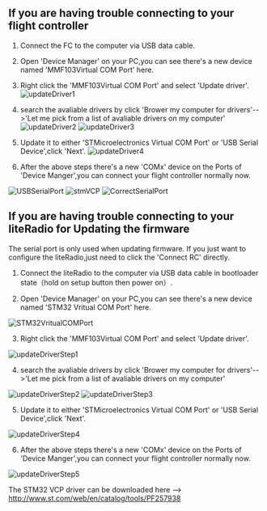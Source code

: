 ## If you are having trouble connecting to your flight controller
1. Connect the FC to the computer via USB data cable.

2. Open 'Device Manager' on your PC,you can see there's a new device named 'MMF103Virtual COM Port' here.

3. Right click the 'MMF103Virtual COM Port' and select 'Update driver'.
 ![updateDriver1](https://github.com/BETAFPV/BETAFPV_Configurator/blob/master/docs/image/updateVCP/updateDriver1.png)

4. search the avaliable drivers by click 'Brower my computer for drivers'-->'Let me pick from a list of avaliable drivers on my computer'
![updateDriver2](https://github.com/BETAFPV/BETAFPV_Configurator/blob/master/docs/image/updateVCP/updateDriver2.png)
![updateDriver3](https://github.com/BETAFPV/BETAFPV_Configurator/blob/master/docs/image/updateVCP/updateDriver3.png)

5. Update it to either 'STMicroelectronics Virtual COM Port' or 'USB Serial Device',click 'Next'.
![updateDriver4](https://github.com/BETAFPV/BETAFPV_Configurator/blob/master/docs/image/updateVCP/updateDriver4.png)

6. After the above steps there's a new 'COMx' device on the Ports of 'Device Manger',you can connect your flight controller normally now.

![USBSerialPort](https://github.com/BETAFPV/BETAFPV_Configurator/blob/master/docs/image/updateVCP/USBSerialPort.png)
![stmVCP](https://github.com/BETAFPV/BETAFPV_Configurator/blob/master/docs/image/updateVCP/stmVCP.png)
![CorrectSerialPort](https://github.com/BETAFPV/BETAFPV_Configurator/blob/master/docs/image/updateVCP/CorrectSerialPort.png)



## If you are having trouble connecting to your liteRadio for Updating the firmware
The serial port is only used when updating firmware. If you just want to configure the liteRadio,just need to click the 'Connect RC' directly.

1. Connect the liteRadio to the computer via USB data cable in bootloader state（hold on setup button then power on）.

2. Open 'Device Manager' on your PC,you can see there's a new device named 'STM32 Vritual COM Port' here.

![STM32VritualCOMPort](https://github.com/BETAFPV/BETAFPV_Configurator/blob/master/docs/image/updateToUSBSerialDevice/STM32VritualCOMPort.png)

3. Right click the 'MMF103Virtual COM Port' and select 'Update driver'.

![updateDriverStep1](https://github.com/BETAFPV/BETAFPV_Configurator/blob/master/docs/image/updateToUSBSerialDevice/updateDriverStep1.png)


4. search the avaliable drivers by click 'Brower my computer for drivers'-->'Let me pick from a list of avaliable drivers on my computer'

![updateDriverStep2](https://github.com/BETAFPV/BETAFPV_Configurator/blob/master/docs/image/updateToUSBSerialDevice/updateDriverStep2.png)
![updateDriverStep3](https://github.com/BETAFPV/BETAFPV_Configurator/blob/master/docs/image/updateToUSBSerialDevice/updateDriverStep3.png)

5. Update it to either 'STMicroelectronics Virtual COM Port' or 'USB Serial Device',click 'Next'.


![updateDriverStep4](https://github.com/BETAFPV/BETAFPV_Configurator/blob/master/docs/image/updateToUSBSerialDevice/updateDriverStep4.png)

6. After the above steps there's a new 'COMx' device on the Ports of 'Device Manger',you can connect your flight controller normally now.

![updateDriverStep5](https://github.com/BETAFPV/BETAFPV_Configurator/blob/master/docs/image/updateToUSBSerialDevice/updateDriverStep5.png)


The STM32 VCP driver can be downloaded here --> http://www.st.com/web/en/catalog/tools/PF257938
